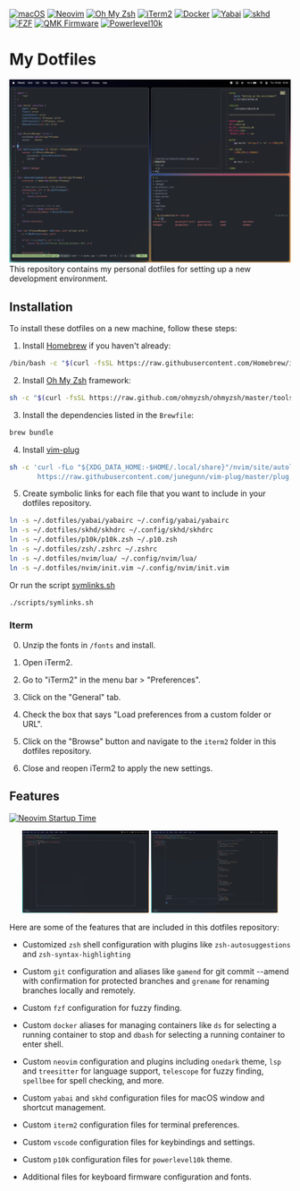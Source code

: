 [![macOS](https://img.shields.io/badge/macOS-000000?logo=apple&logoColor=white&style=for-the-badge)](https://www.apple.com/macos)
[![Neovim](https://img.shields.io/badge/Neovim-57A143?logo=neovim&logoColor=white&style=for-the-badge)](https://neovim.io)
[![Oh My Zsh](https://img.shields.io/badge/Oh_My_Zsh-1A2C34?logo=gnu-bash&logoColor=white&style=for-the-badge)](https://ohmyz.sh)
[![iTerm2](https://img.shields.io/badge/iTerm2-000000?logo=iterm2&logoColor=white&style=for-the-badge)](https://iterm2.com)
[![Docker](https://img.shields.io/badge/Docker-2496ED?logo=docker&logoColor=white&style=for-the-badge)](https://www.docker.com)
[![Yabai](https://img.shields.io/badge/Yabai-2980b9?style=for-the-badge)](https://github.com/koekeishiya/yabai)
[![skhd](https://img.shields.io/badge/skhd-16a085?style=for-the-badge)](https://github.com/koekeishiya/skhd)
[![FZF](https://img.shields.io/badge/FZF-5D3FBB?style=for-the-badge)](https://github.com/junegunn/fzf)
[![QMK Firmware](https://img.shields.io/badge/QMK-Firmware-5391FE?logo=qmk&logoColor=white&style=for-the-badge)](https://qmk.fm)
[![Powerlevel10k](https://img.shields.io/badge/Powerlevel10k-1abc9c?style=for-the-badge)](https://github.com/romkatv/powerlevel10k)

# My Dotfiles
![Setup Screenshot](images/setup.png)
This repository contains my personal dotfiles for setting up a new development environment.

## Installation

To install these dotfiles on a new machine, follow these steps:

1. Install [Homebrew](https://brew.sh/) if you haven't already:
```bash
/bin/bash -c "$(curl -fsSL https://raw.githubusercontent.com/Homebrew/install/HEAD/install.sh)"

```
2. Install [Oh My Zsh](https://ohmyz.sh/) framework:
```bash
sh -c "$(curl -fsSL https://raw.github.com/ohmyzsh/ohmyzsh/master/tools/install.sh)"

```
3. Install the dependencies listed in the `Brewfile`:
```bash
brew bundle
```
4. Install [vim-plug](https://github.com/junegunn/vim-plug)
```bash
sh -c 'curl -fLo "${XDG_DATA_HOME:-$HOME/.local/share}"/nvim/site/autoload/plug.vim --create-dirs \
       https://raw.githubusercontent.com/junegunn/vim-plug/master/plug.vim'
```
5. Create symbolic links for each file that you want to include in your dotfiles repository.
```bash
ln -s ~/.dotfiles/yabai/yabairc ~/.config/yabai/yabairc
ln -s ~/.dotfiles/skhd/skhdrc ~/.config/skhd/skhdrc
ln -s ~/.dotfiles/p10k/p10k.zsh ~/.p10.zsh
ln -s ~/.dotfiles/zsh/.zshrc ~/.zshrc
ln -s ~/.dotfiles/nvim/lua/ ~/.config/nvim/lua/
ln -s ~/.dotfiles/nvim/init.vim ~/.config/nvim/init.vim
```

Or run the script [symlinks.sh](https://github.com/AlexEkdahl/.dotfiles/blob/main/scripts/symlinks.sh)
```bash
./scripts/symlinks.sh
```

### Iterm

0. Unzip the fonts in `/fonts` and install.

1. Open iTerm2.
2. Go to "iTerm2" in the menu bar > "Preferences".
3. Click on the "General" tab.
4. Check the box that says "Load preferences from a custom folder or URL".
5. Click on the "Browse" button and navigate to the `iterm2` folder in this dotfiles repository.
7. Close and reopen iTerm2 to apply the new settings.


## Features
[![Neovim Startup Time](https://img.shields.io/badge/Neovim%20Startup%20Time-%3C80ms-brightgreen)](https://neovim.io/)

<p align="center">
  <img src="images/nvim1.png" alt="Neovim Config 1" width="45%" />
  <img src="images/nvim2.png" alt="Neovim Config 2" width="45%" />
</p>

Here are some of the features that are included in this dotfiles repository:

- Customized `zsh` shell configuration with plugins like `zsh-autosuggestions` and `zsh-syntax-highlighting`
- Custom `git` configuration and aliases like `gamend` for git commit --amend with confirmation for protected branches and `grename` for renaming branches locally and remotely.
- Custom `fzf` configuration for fuzzy finding.
- Custom `docker` aliases for managing containers like `ds` for selecting a running container to stop and `dbash` for selecting a running container to enter shell.
- Custom `neovim` configuration and plugins including `onedark` theme, `lsp` and `treesitter` for language support, `telescope` for fuzzy finding, `spellbee` for spell checking, and more.
- Custom `yabai` and `skhd` configuration files for macOS window and shortcut management.
- Custom `iterm2` configuration files for terminal preferences.
- Custom `vscode` configuration files for keybindings and settings.
- Custom `p10k` configuration files for `powerlevel10k` theme.

- Additional files for keyboard firmware configuration and fonts.

